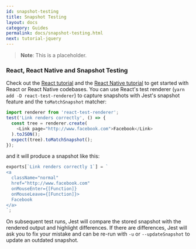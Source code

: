 ```yaml
---
id: snapshot-testing
title: Snapshot Testing
layout: docs
category: Guides
permalink: docs/snapshot-testing.html
next: tutorial-jquery
---
```


> **Note**: This is a placeholder.

### React, React Native and Snapshot Testing

Check out the [React tutorial](/jest/docs/tutorial-react.html) and the [React Native tutorial](/jest/docs/tutorial-react-native.html) to get started with React or React Native codebases. You can use React's test renderer (`yarn add -D react-test-renderer`) to capture snapshots with Jest's snapshot feature and the `toMatchSnapshot` matcher:

```js
import renderer from 'react-test-renderer';
test('Link renders correctly', () => {
  const tree = renderer.create(
    <Link page="http://www.facebook.com">Facebook</Link>
  ).toJSON();
  expect(tree).toMatchSnapshot();
});
```

and it will produce a snapshot like this:

```js
exports[`Link renders correctly 1`] = `
<a
  className="normal"
  href="http://www.facebook.com"
  onMouseEnter={[Function]}
  onMouseLeave={[Function]}>
  Facebook
</a>
`;
```

On subsequent test runs, Jest will compare the stored snapshot with the rendered output and highlight differences. If there are differences, Jest will ask you to fix your mistake and can be re-run with `-u` or `--updateSnapshot` to update an outdated snapshot.
